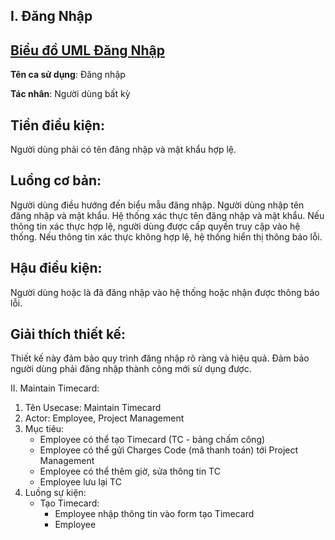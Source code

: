 I. Đăng Nhập
---
[Biểu đồ UML Đăng Nhập](https://www.planttext.com/api/plantuml/png/UhzxlqDnIM9HIMbk3bTYSab-aOAIN_gn3GztpyrKI3cyCozT8UdXhgKb2jaFTszMKaWiLWWjJYtYAafDBadCIyz9LL1oodoukxbK8VVXhjMb2aSc7ca6QidBUBXhRO6IGZMNWa9fSMfoOZ5GeHzOKA7ayAeyL7KAPOSNWFIl1Te255XP2h77sH1PTyJXXSaA9HaFTszC9i488sGZF40kpGCRqWqa3sy1UUxmmdo5d8UxfsT2THXprN9nWVoeeAjh1tO444FPHa2s4PHjh62b408neoGp3sWhc0aqUd41oBnsX5AGMIXgaHGvfEQbW48U0000__y30000)
---
**Tên ca sử dụng**: Đăng nhập

**Tác nhân**: Người dùng bất kỳ
    
## Tiền điều kiện:
Người dùng phải có tên đăng nhập và mật khẩu hợp lệ.
    
## Luồng cơ bản:

Người dùng điều hướng đến biểu mẫu đăng nhập.
Người dùng nhập tên đăng nhập và mật khẩu.
Hệ thống xác thực tên đăng nhập và mật khẩu.
Nếu thông tin xác thực hợp lệ, người dùng được cấp quyền truy cập vào hệ thống.
Nếu thông tin xác thực không hợp lệ, hệ thống hiển thị thông báo lỗi.
    
## Hậu điều kiện:

Người dùng hoặc là đã đăng nhập vào hệ thống hoặc nhận được thông báo lỗi.
    
## Giải thích thiết kế:

Thiết kế này đảm bảo quy trình đăng nhập rõ ràng và hiệu quả.
Đảm bảo người dùng phải đăng nhập thành công mới sử dụng được.
    
II. Maintain Timecard:
  1. Tên Usecase: Maintain Timecard
  2. Actor: Employee, Project Management
  3. Mục tiêu:
     - Employee có thể tạo Timecard (TC - bảng chấm công)
     - Employee có thể gửi Charges Code (mã thanh toán) tới Project Management
     - Employee có thể thêm giờ, sửa thông tin TC
     - Employee lưu lại TC
  4. Luồng sự kiện:
     - Tạo Timecard:
       + Employee nhập thông tin vào form tạo Timecard
       + Employee
